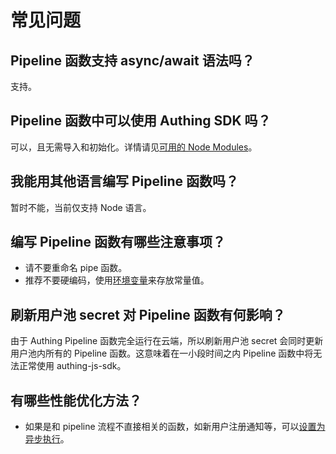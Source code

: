 # 常见问题

## Pipeline 函数支持  async/await 语法吗？

支持。

## Pipeline 函数中可以使用 Authing SDK 吗？

可以，且无需导入和初始化。详情请见[可用的  Node Modules](available-node-modules.md)。

## 我能用其他语言编写 Pipeline 函数吗？

暂时不能，当前仅支持 Node 语言。

## 编写 Pipeline 函数有哪些注意事项？

* 请不要重命名 pipe 函数。
* 推荐不要硬编码，使用[环境变量](env.md)来存放常量值。

## 刷新用户池  secret 对 Pipeline 函数有何影响？

由于 Authing Pipeline 函数完全运行在云端，所以刷新用户池 secret 会同时更新用户池内所有的 Pipeline 函数。这意味着在一小段时间之内 Pipeline 函数中将无法正常使用 authing-js-sdk。

## 有哪些性能优化方法？

* 如果是和 pipeline 流程不直接相关的函数，如新用户注册通知等，可以[设置为异步执行](pipeline-function-api-doc.md#she-zhi-yi-bu-zhi-hang)。

